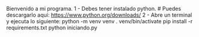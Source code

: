 Bienvenido a mi programa. 
    1 - Debes tener instalado python. 
        # Puedes descargarlo aquí: https://www.python.org/downloads/
    2 - Abre un terminal y ejecuta lo siguiente:
        python -m venv venv
        . venv/bin/activate
        pip install -r requirements.txt
        python iniciando.py

